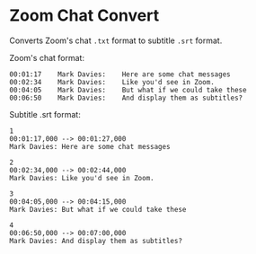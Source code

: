 # Zoom Chat Convert

Converts Zoom's chat `.txt` format to subtitle `.srt` format.

Zoom's chat format:

```
00:01:17	Mark Davies:	Here are some chat messages
00:02:34	Mark Davies:	Like you'd see in Zoom.
00:04:05	Mark Davies:	But what if we could take these
00:06:50	Mark Davies:	And display them as subtitles?
```

Subtitle .srt format:

```
1
00:01:17,000 --> 00:01:27,000
Mark Davies: Here are some chat messages

2
00:02:34,000 --> 00:02:44,000
Mark Davies: Like you'd see in Zoom.

3
00:04:05,000 --> 00:04:15,000
Mark Davies: But what if we could take these

4
00:06:50,000 --> 00:07:00,000
Mark Davies: And display them as subtitles?
```